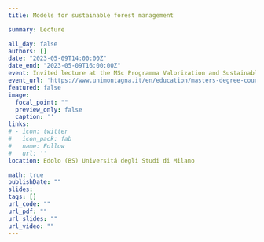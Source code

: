 ```yaml
---
title: Models for sustainable forest management

summary: Lecture

all_day: false
authors: []
date: "2023-05-09T14:00:00Z"
date_end: "2023-05-09T16:00:00Z"
event: Invited lecture at the MSc Programma Valorization and Sustainable Development of Mountain Areas - Summer Semester 2022/23
event_url: 'https://www.unimontagna.it/en/education/masters-degree-course/'
featured: false
image:
  focal_point: ""
  preview_only: false
  caption: ''
links:
# - icon: twitter
#   icon_pack: fab
#   name: Follow
#   url: ''
location: Edolo (BS) Universitá degli Studi di Milano

math: true
publishDate: ""
slides: 
tags: []
url_code: ""
url_pdf: ""
url_slides: ""
url_video: ""
---
```


